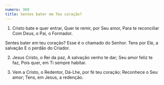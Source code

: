 ```yaml
---
numero: 369
title: Sentes bater em Teu coração?
---
```

1. Cristo bate e quer entrar,
Quer te remir, por Seu amor,
Para te reconciliar
Com Deus, o Pai, o Formador.

Sentes bater em teu coração?
Esse é o chamado do Senhor.
Tens por Ele, a salvação
E o perdão do Criador.

2. Jesus Cristo, o Rei da paz,
A salvação venho te dar;
Seu amor feliz te faz,
Pois quer, em Ti sempre habitar.

3. Vem a Cristo, o Redentor,
Dá-Lhe, por fé teu coração;
Reconhece o Seu amor;
Tens, em Jesus, a redenção.
